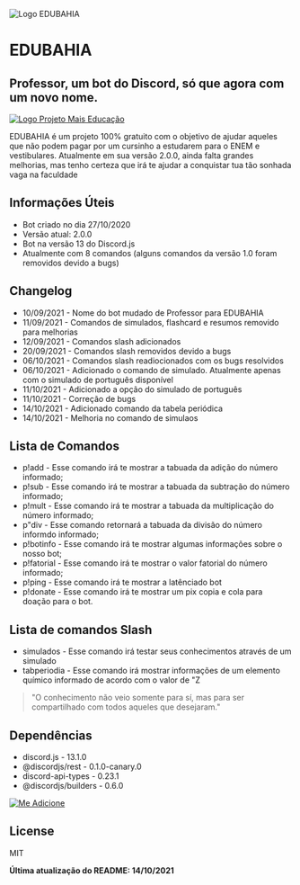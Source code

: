 ![Logo EDUBAHIA](https://live.staticflickr.com/65535/51535363378_39416639a5_m.jpg)
# EDUBAHIA
## Professor, um bot do Discord, só que agora com um novo nome.

[![Logo Projeto Mais Educação](https://live.staticflickr.com/65535/51535058541_834ed3d1d7_n.jpg)](https://promaiseducacao.000webhostapp.com/)

EDUBAHIA é um projeto 100% gratuito com o objetivo de ajudar aqueles que não podem pagar por um cursinho a estudarem para o ENEM e vestibulares. Atualmente em sua versão 2.0.0, ainda falta grandes melhorias, mas tenho certeza que irá te ajudar a conquistar tua tão sonhada vaga na faculdade

## Informações Úteis

- Bot criado no dia 27/10/2020
- Versão atual: 2.0.0
- Bot na versão 13 do Discord.js
- Atualmente com 8 comandos (alguns comandos da versão 1.0 foram removidos devido a bugs)

## Changelog

-  10/09/2021 - Nome do bot mudado de Professor para EDUBAHIA
-  11/09/2021 - Comandos de simulados, flashcard e resumos removido para melhorias
-  12/09/2021 - Comandos slash adicionados
-  20/09/2021 - Comandos slash removidos devido a bugs
-  06/10/2021 - Comandos slash readiocionados com os bugs resolvidos
-  06/10/2021 - Adicionado o comando de simulado. Atualmente apenas com o simulado de português disponível
-  11/10/2021 - Adicionado a opção do simulado de português
-  11/10/2021 - Correção de bugs
-  14/10/2021 - Adicionado comando da tabela periódica
-  14/10/2021 - Melhoria no comando de simulaos

## Lista de Comandos

- p!add - Esse comando irá te mostrar a tabuada da adição do número informado;
- p!sub - Esse comando irá te mostrar a tabuada da subtração do número informado;
- p!mult - Esse comando irá te mostrar a tabuada da multiplicação do número informado;
- p"div - Esse comando retornará a tabuada da divisão do número informdo informado;
- p!botinfo - Esse comando irá te mostrar algumas informações sobre o nosso bot;
- p!fatorial - Esse comando irá te mostrar o valor fatorial do número informado;
- p!ping - Esse comando irá te mostrar a latênciado bot
- p!donate - Esse comando irá te mostrar um pix copia e cola para doação para o bot.

## Lista de comandos Slash
- simulados - Esse comando irá testar seus conhecimentos através de um simulado
- tabperiodia - Esse comando irá mostrar informações de um elemento químico informado de acordo com o valor de "Z

> "O conhecimento não veio somente para sí, mas para ser compartilhado com todos aqueles que desejaram."

## Dependências

- discord.js - 13.1.0
- @discordjs/rest - 0.1.0-canary.0
- discord-api-types - 0.23.1
- @discordjs/builders - 0.6.0


[![Me Adicione](https://live.staticflickr.com/65535/51536212340_4601a5ec9e_n.jpg)](https://discord.com/api/oauth2/authorize?client_id=885897028725526558&permissions=534723947584&scope=bot%20applications.commands)

## License
MIT

**Última atualização do README: 14/10/2021**

